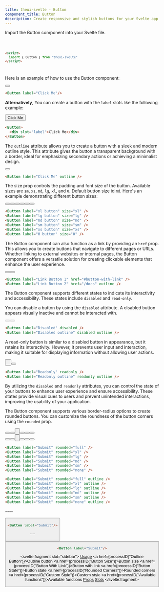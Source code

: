 ```yaml
---
title: theui-svelte - Button
component_title: Button
description: Create responsive and stylish buttons for your Svelte app with TheUI-Svelte's Button component, fully customizable with TailwindCSS.
---
```


<script lang="ts">
  import type { PageData } from "./$types";
  import DocContainer from "$lib/ui/doc/Container.svelte";
  import Head from "$lib/ui/doc/Head.svelte";
  import Block from "$lib/ui/doc/Block.svelte";
  import Code from "$lib/ui/doc/Code.svelte";
  import DataTable from "$lib/ui/doc/DataTable.svelte";
  import Example from "$lib/ui/doc/Example.svelte";
  import { Button } from "theui-svelte";
  import { processID } from "$lib";

  export let data: PageData;
</script>

<DocContainer>
  <Head title="Button" text="The Button component provides a versatile and customizable button for various use cases. It supports different sizes, styles, and types, and can be used as a regular button or a link." edit_url={data.edit_url}/>
  <Block title="Setup">
    <p class="not-prose">Import the Button component into your Svelte file.</p>
<Code title="Import" space="none">

```html
<script>
  import { Button } from "theui-svelte"
</script>
```
</Code>
  </Block>

  <Block title="Usage">
    <Example>
      <p class="not-prose">Here is an example of how to use the Button component:</p>
      <svelte:fragment slot="example">
        <div class="text-center">
          <Button label="Click Me"/>
        </div>
      </svelte:fragment>
<div slot="code" class="py-0">

```html
<Button label="Click Me"/>
```
</div>
    </Example>
    <Example>
      <p class="not-prose pt-4"><b>Alternatively</b>, You can create a button with the <code>label</code> slots like the following example:</p>
      <svelte:fragment slot="example">
        <div class="text-center">
          <Button>
            <div slot="label">Click Me</div>
          </Button>
        </div>
      </svelte:fragment>
<div slot="code">

```html
<Button>
  <div slot="label">Click Me</div>
</Button>
```
</div>
    </Example>
  </Block>

  <Block title="Outline Button">
    <p class="not-prose">The <code>outline</code> attribute allows you to create a button with a sleek and modern outline style. This attribute gives the button a transparent background with a border, ideal for emphasizing secondary actions or achieving a minimalist design.</p>
    <Example>
      <svelte:fragment slot="example">
        <div class="text-center">
          <Button label="Click Me" outline/>
        </div>
      </svelte:fragment>
<div slot="code">

```html
<Button label="Click Me" outline />
```
</div>
    </Example>
  </Block>

  <Block title="Button Size">
    <p class="not-prose">The size prop controls the padding and font size of the button. Available sizes are <code>sm</code>, <code>xs</code>, <code>md</code>, <code>lg</code>, <code>xl</code>, and <code>0</code>. Default button size id <code>md</code>. Here's an example demonstrating different button sizes:</p>
    <Example>
      <svelte:fragment slot="example">
        <div class="text-center">
          <Button label="xl button" size="xl"/>
          <Button label="lg button" size="lg"/>
          <Button label="md button" size="md"/>
          <Button label="sm button" size="sm"/>
          <Button label="xs button" size="xs"/>
          <Button label="0 button" size="0"/>
        </div>
      </svelte:fragment>
<div slot="code">

```html
<Button label="xl button" size="xl" />
<Button label="lg button" size="lg" />
<Button label="md button" size="md" />
<Button label="sm button" size="sm" />
<Button label="xs button" size="xs" />
<Button label="0 button" size="0" />
```
</div>
    </Example>
  </Block>

  <Block title="Button With Link">
    <p class="not-prose">The Button component can also function as a link by providing an <code>href</code> prop. This allows you to create buttons that navigate to different pages or URLs. Whether linking to external websites or internal pages, the Button component offers a versatile solution for creating clickable elements that enhance the user experience.</p>
    <Example>
      <svelte:fragment slot="example">
        <div class="text-center">
          <Button label="Link Button 1" href="#button-with-link" />
          <Button label="Link Button 2" outline href="/docs" />
        </div>
      </svelte:fragment>
<div slot="code">

```html
<Button label="Link Button 1" href="#button-with-link" />
<Button label="Link Button 2" href="/docs" outline />
```
</div>
    </Example>
  </Block>

  <Block title="Button State">
    <p class="not-prose">The Button component supports different states to indicate its interactivity and accessibility. These states include <code>disabled</code> and <code>read-only</code>.</p>
    <Example title="Disabled Button">
      <p class="not-prose">You can disable a button by using the <code>disabled</code> attribute. A disabled button appears visually inactive and cannot be interacted with.</p>
      <svelte:fragment slot="example">
        <div class="text-center">
          <Button label="Disabled" disabled />
          <Button label="Disabled outline" disabled outline />
        </div>
      </svelte:fragment>
<div slot="code">

```html
<Button label="Disabled" disabled />
<Button label="Disabled outline" disabled outline />
```
</div>
    </Example>
    <Example title="Read-only Button">
      <p class="not-prose">A read-only button is similar to a disabled button in appearance, but it retains its interactivity. However, it prevents user input and interaction, making it suitable for displaying information without allowing user actions.</p>
      <svelte:fragment slot="example">
        <div class="text-center">
          <Button label="Readonly" readonly />&nbsp;
          <Button label="Readonly outline" readonly outline />
        </div>
      </svelte:fragment>
<div slot="code">

```html
<Button label="Readonly" readonly />
<Button label="Readonly outline" readonly outline />
```
</div>
    </Example>
      <p class="not-prose">By utilizing the <code>disabled</code> and <code>readonly</code> attributes, you can control the state of your buttons to enhance user experience and ensure accessibility. These states provide visual cues to users and prevent unintended interactions, improving the usability of your application.</p>
  </Block>

  <Block title="Rounded Corners">
    <p class="not-prose">The Button component supports various border-radius options to create rounded buttons. You can customize the roundness of the button corners using the <code>rounded</code> prop.</p>
    <Example>
      <svelte:fragment slot="example">
        <div class="flex gap-2 mb-2 justify-center flex-wrap">
          <Button label="Submit" rounded="full" />
          <Button label="Submit" rounded="xl" />
          <Button label="Submit" rounded="lg" /><br>
          <Button label="Submit" rounded="md" />
          <Button label="Submit" rounded="sm" />
          <Button label="Submit" rounded="none" />
        </div>
        <div class="flex gap-2 mb-2 justify-center flex-wrap">
          <Button label="Submit" rounded="full" outline />
          <Button label="Submit" rounded="xl" outline />
          <Button label="Submit" rounded="lg" outline /><br>
          <Button label="Submit" rounded="md" outline />
          <Button label="Submit" rounded="sm" outline />
          <Button label="Submit" rounded="none" outline />
        </div>
      </svelte:fragment>
<div slot="code">

```html
<Button label="Submit" rounded="full" />
<Button label="Submit" rounded="xl" />
<Button label="Submit" rounded="lg" />
<Button label="Submit" rounded="md" />
<Button label="Submit" rounded="sm" />
<Button label="Submit" rounded="none" />

<Button label="Submit" rounded="full" outline />
<Button label="Submit" rounded="xl" outline />
<Button label="Submit" rounded="lg" outline />
<Button label="Submit" rounded="md" outline />
<Button label="Submit" rounded="sm" outline />
<Button label="Submit" rounded="none" outline />
```
</div>
    </Example>
  </Block>

  <Block title="Custom Style">
    <Example>
      <p class="not-prose">----</p>
      <svelte:fragment slot="example">
        <Button label="Submit"/>
      </svelte:fragment>
<div slot="code">

```html
<Button label="Submit"/>
```
</div>
    </Example>
  </Block>

  <Block title="Available Functions">
    <Example>
      <p class="not-prose">----</p>
      <svelte:fragment slot="example">
        <Button label="Submit"/>
      </svelte:fragment>
<div slot="code">

```html
<Button label="Submit"/>
```
</div>
    </Example>
  </Block>

  <Block title="Props">
    <DataTable data={data.component.props} hideText={true} mb=8 />
    <DataTable data={data.component.dynamicProps} type="slots" title="Dynamic Props" hideText={true} />
  </Block>
  <Block title="Slots">
    <DataTable data={data.component.slots} type="slots"/>
  </Block>

  <svelte:fragment slot="sidebar">
    <a href="#usage">Usage</a>
    <a href={processID("Outline Button")}>Outline button</a>
    <a href={processID("Button Size")}>Button size</a>
    <a href={processID("Button With Link")}>Button with link</a>
    <a href={processID("Button State")}>Button state</a>
    <a href={processID("Rounded Corners")}>Rounded corners</a>
    <a href={processID("Custom Style")}>Custom style</a>
    <a href={processID("Available functions")}>Available functions</a>
    <a href="#props">Props</a>
    <a href="#slots">Slots</a>
  </svelte:fragment>

</DocContainer>